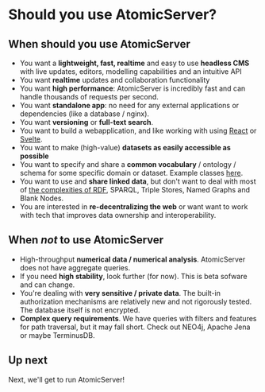 # Should you use AtomicServer?

## When should you use AtomicServer

- You want a **lightweight, fast, realtime** and easy to use **headless CMS** with live updates, editors, modelling capabilities and an intuitive API
- You want **realtime** updates and collaboration functionality
- You want **high performance**: AtomicServer is incredibly fast and can handle thousands of requests per second.
- You want **standalone app**: no need for any external applications or dependencies (like a database / nginx).
- You want **versioning** or **full-text search**.
- You want to build a webapplication, and like working with using [React](https://github.com/atomicdata-dev/atomic-data-browser) or [Svelte](https://github.com/atomicdata-dev/atomic-svelte).
- You want to make (high-value) **datasets as easily accessible as possible**
- You want to specify and share a **common vocabulary** / ontology / schema for some specific domain or dataset. Example classes [here](https://atomicdata.dev/classes).
- You want to use and **share linked data**, but don't want to deal with most of [the complexities of RDF](https://docs.atomicdata.dev/interoperability/rdf.html), SPARQL, Triple Stores, Named Graphs and Blank Nodes.
- You are interested in **re-decentralizing the web** or want want to work with tech that improves data ownership and interoperability.

## When _not_ to use AtomicServer

- High-throughput **numerical data / numerical analysis**. AtomicServer does not have aggregate queries.
- If you need **high stability**, look further (for now). This is beta sofware and can change.
- You're dealing with **very sensitive / private data**. The built-in authorization mechanisms are relatively new and not rigorously tested. The database itself is not encrypted.
- **Complex query requirements**. We have queries with filters and features for path traversal, but it may fall short. Check out NEO4j, Apache Jena or maybe TerminusDB.

## Up next

Next, we'll get to run AtomicServer!
